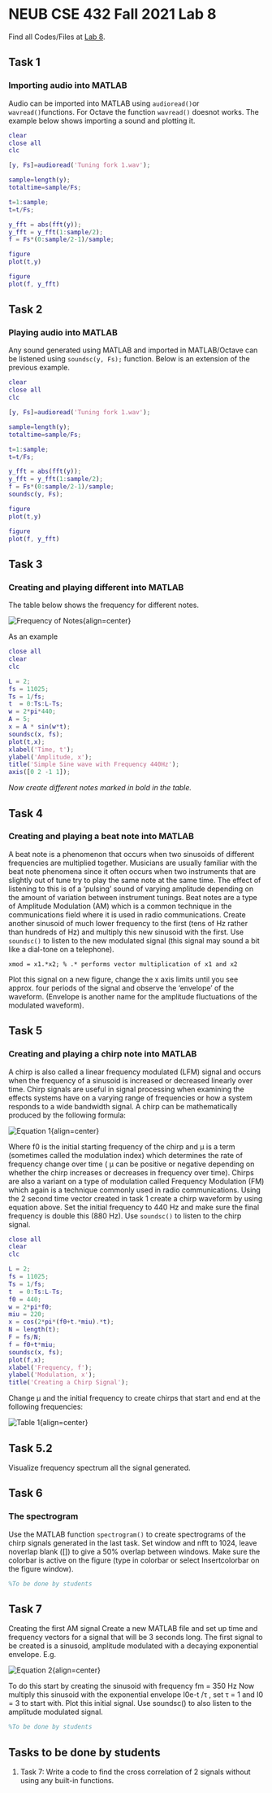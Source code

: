 # NEUB CSE 432 Fall 2021 Lab 8
Find all Codes/Files at  [Lab 8](https://github.com/shparvez001/NEUB-CSE-432-Fall-2021/tree/main/Lab%208).

## Task 1
### Importing audio into MATLAB
Audio can be imported into MATLAB using `audioread()`or `wavread()`functions. For Octave the function `wavread()` doesnot works. The example below shows importing a sound and plotting it.

```matlab
clear 
close all
clc

[y, Fs]=audioread('Tuning fork 1.wav');

sample=length(y);
totaltime=sample/Fs;

t=1:sample;
t=t/Fs;

y_fft = abs(fft(y));           
y_fft = y_fft(1:sample/2);     
f = Fs*(0:sample/2-1)/sample;

figure
plot(t,y)

figure
plot(f, y_fft)
```

## Task 2
### Playing audio into MATLAB
Any sound generated using MATLAB and imported in MATLAB/Octave can be listened using `soundsc(y, Fs);` function.
Below is an extension of the previous example.
```matlab
clear 
close all
clc

[y, Fs]=audioread('Tuning fork 1.wav');

sample=length(y);
totaltime=sample/Fs;

t=1:sample;
t=t/Fs;

y_fft = abs(fft(y));           
y_fft = y_fft(1:sample/2);     
f = Fs*(0:sample/2-1)/sample;
soundsc(y, Fs);

figure
plot(t,y)

figure
plot(f, y_fft)
```

## Task 3
### Creating and playing different into MATLAB
The table below shows the frequency for different notes.

![Frequency of Notes](https://raw.githubusercontent.com/shparvez001/NEUB-CSE-432-Fall-2021/main/Lab%208/img/notes.png){align=center}

As an example
```matlab
close all
clear
clc

L = 2;
fs = 11025;
Ts = 1/fs;
t  = 0:Ts:L-Ts;
w = 2*pi*440;
A = 5;
x = A * sin(w*t);
soundsc(x, fs);
plot(t,x);
xlabel('Time, t');
ylabel('Amplitude, x');
title('Simple Sine wave with Frequency 440Hz');
axis([0 2 -1 1]);
```
*Now create different notes marked in bold in the table.*

## Task 4
### Creating and playing a beat note into MATLAB
A beat note is a phenomenon that occurs when two sinusoids of different frequencies are multiplied together.
Musicians are usually familiar with the beat note phenomena since it often occurs when two instruments that are slightly out of tune try to play the same note at the same time. The effect of
listening to this is of a ‘pulsing’ sound of varying amplitude depending on the amount of variation between instrument tunings.
Beat notes are a type of Amplitude Modulation (AM) which is a common technique in the communications field where it is used in radio communications.
Create another sinusoid of much lower frequency to the first (tens of Hz rather than hundreds of Hz) and multiply this new sinusoid with the first. Use `soundsc()` to listen to the new modulated signal (this signal may sound a bit like a dial-tone on a telephone).

`xmod = x1.*x2; % .* performs vector multiplication of x1 and x2`

Plot this signal on a new figure, change the x axis limits until you see approx. four periods of the signal and observe the ‘envelope’ of the waveform. (Envelope is another name for the amplitude fluctuations of the modulated waveform).


## Task 5
### Creating and playing a chirp note into MATLAB
A chirp is also called a linear frequency modulated (LFM) signal and occurs when the frequency of a sinusoid is increased or decreased linearly over time. Chirp signals are useful in signal processing when examining the effects systems have on a varying range of frequencies or how a system responds to a wide bandwidth signal. A chirp can be mathematically produced by the following formula:

![Equation 1](https://raw.githubusercontent.com/shparvez001/NEUB-CSE-432-Fall-2021/main/Lab%208/img/e1.png){align=center}

Where f0 is the initial starting frequency of the chirp and µ is a term (sometimes called the modulation index) which determines the rate of frequency change over time ( µ can be positive or negative depending on whether the chirp increases or decreases in frequency over time).
Chirps are also a variant on a type of modulation called Frequency Modulation (FM) which again is a technique commonly used in radio communications. Using the 2 second time vector created in task 1 create a chirp waveform by using equation above. Set the initial frequency to 440 Hz and make sure the final frequency is double this (880 Hz). 
Use `soundsc()` to listen to the chirp signal.
```matlab
close all
clear
clc

L = 2;
fs = 11025;
Ts = 1/fs;
t  = 0:Ts:L-Ts;
f0 = 440;
w = 2*pi*f0;
miu = 220;
x = cos(2*pi*(f0+t.*miu).*t);
N = length(t);
F = fs/N;
f = f0+t*miu;
soundsc(x, fs);
plot(f,x);
xlabel('Frequency, f');
ylabel('Modulation, x');
title('Creating a Chirp Signal');
```
Change µ and the initial frequency to create chirps that start and end at the following frequencies:

![Table 1](https://raw.githubusercontent.com/shparvez001/NEUB-CSE-432-Fall-2021/main/Lab%208/img/t1.png){align=center}

## Task 5.2
Visualize frequency spectrum all the signal generated.

## Task 6
### The spectrogram
Use the MATLAB function `spectrogram()` to create spectrograms of the chirp signals generated in the last task. Set window and nfft to 1024, leave noverlap blank ([]) to give a 50% overlap between windows. Make sure the colorbar is active on the figure (type in colorbar or select Insertcolorbar on the figure window).
```matlab
%To be done by students
```


## Task 7
Creating the first AM signal
Create a new MATLAB file and set up time and frequency vectors for a signal that will be 3 seconds long.
The first signal to be created is a sinusoid, amplitude modulated with a decaying exponential envelope. E.g.

![Equation 2](https://raw.githubusercontent.com/shparvez001/NEUB-CSE-432-Fall-2021/main/Lab%208/img/e2.png){align=center}

To do this start by creating the sinusoid with frequency fm = 350 Hz
Now multiply this sinusoid with the exponential envelope I0e-t /τ , set τ = 1 and I0 = 3 to start with.
Plot this initial signal.
Use soundsc() to also listen to the amplitude modulated signal.

```matlab
%To be done by students
```

## Tasks to be done by students
1. Task 7: Write a code to find the cross correlation of 2 signals without using any built-in functions.